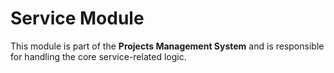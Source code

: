 # Service Module

This module is part of the **Projects Management System** and is responsible for handling the core service-related logic.